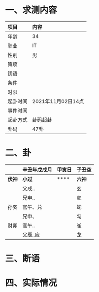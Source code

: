 # 一、求测内容
|项目|内容|
|:-|:-|
|年龄|34|
|职业|IT|
|性别|男|
|策项||
|钥语||
|条件||
|时限||
|起卦时间|2021年11月02日14点|
|事件时间||
|起卦方式|卦码起卦|
|卦码|47卦|

# 二、卦
||辛丑年戊戌月|甲寅日|子丑空|
|:-|:-|:-|:-|
|**伏神**|**小过**|****|**六神**|
||父戌..||玄|
||兄申..||虎|
|孙亥|官午、兑||蛇|
||兄申、||勾|
|财卯|官午..||雀|
||父辰..应||龙|


# 三、断语

# 四、实际情况